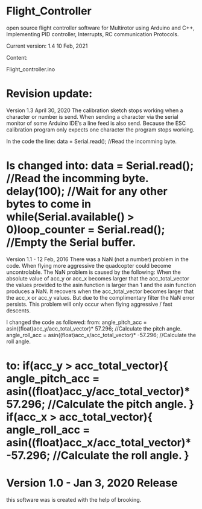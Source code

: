 # Flight_Controller
 open source flight controller software for Multirotor using Arduino and C++, Implementing PID controller, Interrupts, RC communication Protocols.
 
Current version: 1.4 10 Feb, 2021

Content:

Flight_controller.ino

Revision update:
=====================================================================================================================================================

Version 1.3 April 30, 2020
The calibration sketch stops working when a character or number is send. When sending a character via the serial monitor of some Arduino IDE’s a line feed is also send. Because the ESC calibration program only expects one character the program stops working.

In the code the line:
data = Serial.read();                                                               //Read the incomming byte.

Is changed into:
data = Serial.read();                                                               //Read the incomming byte.
delay(100);                                                                         //Wait for any other bytes to come in
while(Serial.available() > 0)loop_counter = Serial.read();                          //Empty the Serial buffer.
=====================================================================================================================================================


Version 1.1 - 12 Feb, 2016
There was a NaN (not a number) problem in the code. When flying more aggressive the quadcopter could become uncontrolable. The NaN problem is caused by the following:
When the absolute value of acc_y or acc_x becomes larger that the acc_total_vector the values provided to the asin function is larger than 1 and the asin function produces a NaN.
It recovers when the acc_total_vector becomes larger that the acc_x or acc_y values. But due to the complimentary filter the NaN error persists.
This problem will only occur when flying aggressive / fast descents. 

I changed the code as followed:
from:
angle_pitch_acc = asin((float)acc_y/acc_total_vector)* 57.296;            //Calculate the pitch angle.
angle_roll_acc = asin((float)acc_x/acc_total_vector)* -57.296;            //Calculate the roll angle.

to:
if(acc_y > acc_total_vector){
  angle_pitch_acc = asin((float)acc_y/acc_total_vector)* 57.296;            //Calculate the pitch angle.
}
if(acc_x > acc_total_vector){
  angle_roll_acc = asin((float)acc_x/acc_total_vector)* -57.296;            //Calculate the roll angle.
}
=====================================================================================================================================================

Version 1.0 - Jan 3, 2020
Release
=====================================================================================================================================================
this software was is created with the help of brooking. 
